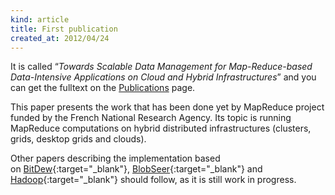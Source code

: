 ```yaml
---
kind: article
title: First publication
created_at: 2012/04/24
---
```


It is called &ldquo;*Towards Scalable Data Management for Map-Reduce-based Data-Intensive Applications on Cloud and Hybrid
	Infrastructures*&rdquo; and you can get the fulltext on the [Publications](/publications/#ICACON12) page.<br />

This paper presents the work that has been done yet by MapReduce project funded by the French National Research Agency.
Its topic is running MapReduce computations on hybrid distributed infrastructures (clusters, grids, desktop grids and
clouds).<!--more--><br />

Other papers describing the implementation based on [BitDew](http://www.bitdew.net){:target="_blank"},
[BlobSeer](http://blobseer.gforge.inria.fr/){:target="_blank"} and
[Hadoop](http://hadoop.apache.org/){:target="_blank"}
should follow, as it is still work in progress.
